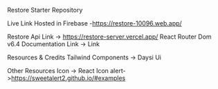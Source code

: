 Restore Starter Repository


Live Link
Hosted in Firebase -https://restore-10096.web.app/


Restore Api Link -> https://restore-server.vercel.app/
React Router Dom v6.4
Documentation Link -> Link

Resources & Credits
Tailwind Components -> Daysi Ui

Other Resources
Icon -> React Icon
alert->https://sweetalert2.github.io/#examples
